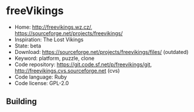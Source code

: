# freeVikings

- Home: http://freevikings.wz.cz/, https://sourceforge.net/projects/freevikings/
- Inspiration: The Lost Vikings
- State: beta
- Download: https://sourceforge.net/projects/freevikings/files/ (outdated)
- Keyword: platform, puzzle, clone
- Code repository: https://git.code.sf.net/p/freevikings/git, http://freevikings.cvs.sourceforge.net (cvs)
- Code language: Ruby
- Code license: GPL-2.0

## Building
